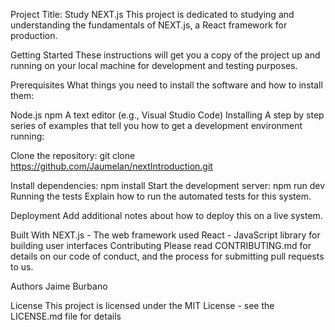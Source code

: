 Project Title: Study NEXT.js
This project is dedicated to studying and understanding the fundamentals of NEXT.js, a React framework for production.

Getting Started
These instructions will get you a copy of the project up and running on your local machine for development and testing purposes.

Prerequisites
What things you need to install the software and how to install them:

Node.js
npm
A text editor (e.g., Visual Studio Code)
Installing
A step by step series of examples that tell you how to get a development environment running:

Clone the repository: git clone https://github.com/Jaumelan/nextIntroduction.git

Install dependencies: npm install
Start the development server: npm run dev
Running the tests
Explain how to run the automated tests for this system.

Deployment
Add additional notes about how to deploy this on a live system.

Built With
NEXT.js - The web framework used
React - JavaScript library for building user interfaces
Contributing
Please read CONTRIBUTING.md for details on our code of conduct, and the process for submitting pull requests to us.

Authors
Jaime Burbano 

License
This project is licensed under the MIT License - see the LICENSE.md file for details